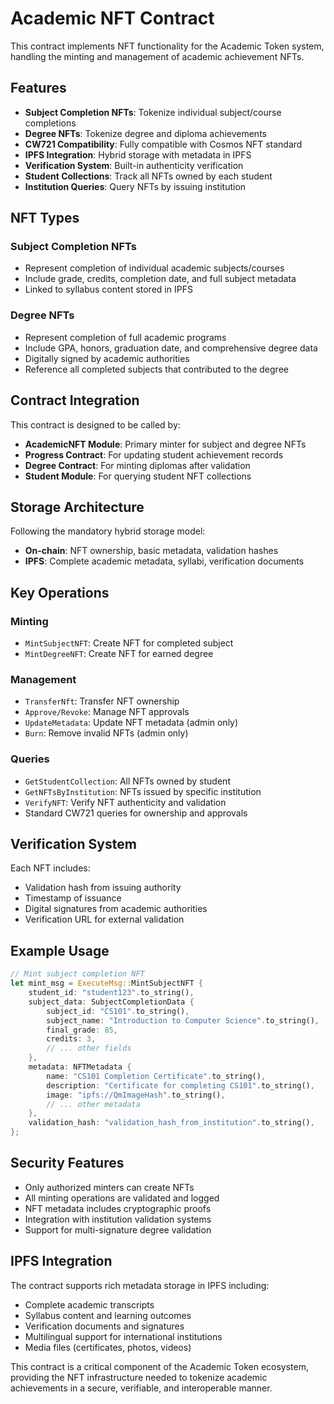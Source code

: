 # Academic NFT Contract

This contract implements NFT functionality for the Academic Token system, handling the minting and management of academic achievement NFTs.

## Features

- **Subject Completion NFTs**: Tokenize individual subject/course completions
- **Degree NFTs**: Tokenize degree and diploma achievements  
- **CW721 Compatibility**: Fully compatible with Cosmos NFT standard
- **IPFS Integration**: Hybrid storage with metadata in IPFS
- **Verification System**: Built-in authenticity verification
- **Student Collections**: Track all NFTs owned by each student
- **Institution Queries**: Query NFTs by issuing institution

## NFT Types

### Subject Completion NFTs
- Represent completion of individual academic subjects/courses
- Include grade, credits, completion date, and full subject metadata
- Linked to syllabus content stored in IPFS

### Degree NFTs  
- Represent completion of full academic programs
- Include GPA, honors, graduation date, and comprehensive degree data
- Digitally signed by academic authorities
- Reference all completed subjects that contributed to the degree

## Contract Integration

This contract is designed to be called by:
- **AcademicNFT Module**: Primary minter for subject and degree NFTs
- **Progress Contract**: For updating student achievement records
- **Degree Contract**: For minting diplomas after validation
- **Student Module**: For querying student NFT collections

## Storage Architecture

Following the mandatory hybrid storage model:
- **On-chain**: NFT ownership, basic metadata, validation hashes
- **IPFS**: Complete academic metadata, syllabi, verification documents

## Key Operations

### Minting
- `MintSubjectNFT`: Create NFT for completed subject
- `MintDegreeNFT`: Create NFT for earned degree

### Management  
- `TransferNft`: Transfer NFT ownership
- `Approve/Revoke`: Manage NFT approvals
- `UpdateMetadata`: Update NFT metadata (admin only)
- `Burn`: Remove invalid NFTs (admin only)

### Queries
- `GetStudentCollection`: All NFTs owned by student
- `GetNFTsByInstitution`: NFTs issued by specific institution
- `VerifyNFT`: Verify NFT authenticity and validation
- Standard CW721 queries for ownership and approvals

## Verification System

Each NFT includes:
- Validation hash from issuing authority
- Timestamp of issuance
- Digital signatures from academic authorities
- Verification URL for external validation

## Example Usage

```rust
// Mint subject completion NFT
let mint_msg = ExecuteMsg::MintSubjectNFT {
    student_id: "student123".to_string(),
    subject_data: SubjectCompletionData {
        subject_id: "CS101".to_string(),
        subject_name: "Introduction to Computer Science".to_string(),
        final_grade: 85,
        credits: 3,
        // ... other fields
    },
    metadata: NFTMetadata {
        name: "CS101 Completion Certificate".to_string(),
        description: "Certificate for completing CS101".to_string(),
        image: "ipfs://QmImageHash".to_string(),
        // ... other metadata
    },
    validation_hash: "validation_hash_from_institution".to_string(),
};
```

## Security Features

- Only authorized minters can create NFTs
- All minting operations are validated and logged
- NFT metadata includes cryptographic proofs
- Integration with institution validation systems
- Support for multi-signature degree validation

## IPFS Integration

The contract supports rich metadata storage in IPFS including:
- Complete academic transcripts
- Syllabus content and learning outcomes  
- Verification documents and signatures
- Multilingual support for international institutions
- Media files (certificates, photos, videos)

This contract is a critical component of the Academic Token ecosystem, providing the NFT infrastructure needed to tokenize academic achievements in a secure, verifiable, and interoperable manner.
